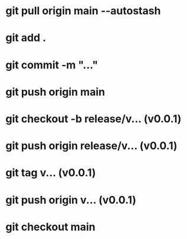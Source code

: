 # git pull origin main --autostash
# git add .
# git commit -m "..."
# git push origin main

# git checkout -b release/v... (v0.0.1)
# git push origin release/v... (v0.0.1)

# git tag v... (v0.0.1)
# git push origin v... (v0.0.1)

# git checkout main